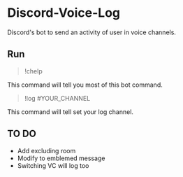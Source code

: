 # Discord-Voice-Log

Discord's bot to send an activity of user in voice channels.

## Run

> !chelp

This command will tell you most of this bot command.

> !log #YOUR_CHANNEL

This command will tell set your log channel.

## TO DO

- Add excluding room
- Modify to emblemed message
- Switching VC will log too
